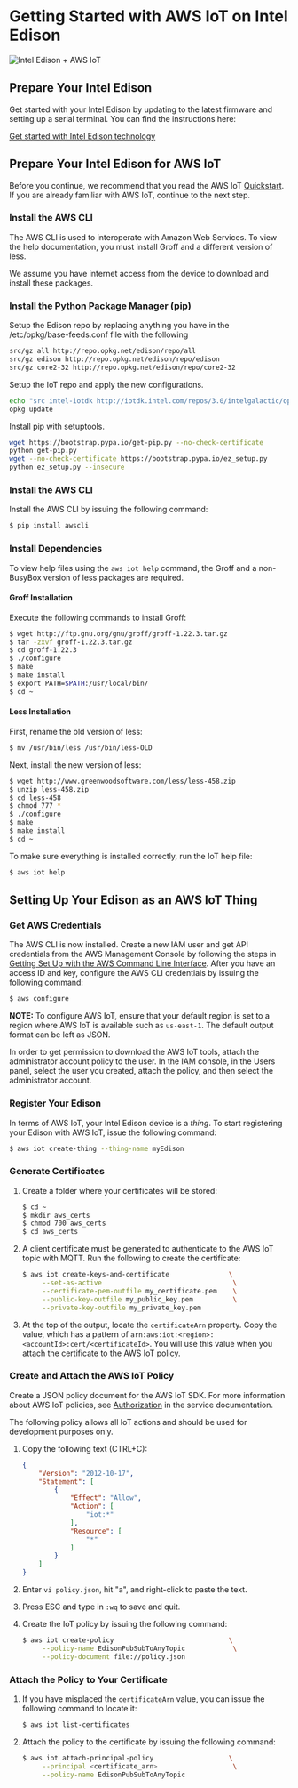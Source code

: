 # Getting Started with AWS IoT on Intel Edison

![Intel Edison + AWS IoT](https://cloud.githubusercontent.com/assets/2881361/10375573/439555c4-6dc7-11e5-8eb0-75b9f1506f30.png)

## Prepare Your Intel Edison

Get started with your Intel Edison by updating to the latest firmware
and setting up a serial terminal. You can find the instructions here:

[Get started with Intel Edison technology](https://software.intel.com/en-us/iot/library/edison-getting-started)

## Prepare Your Intel Edison for AWS IoT

Before you continue, we recommend that you read the AWS IoT
[Quickstart](http://docs.aws.amazon.com/iot/latest/developerguide/iot-quickstart.html).
If you are already familiar with AWS IoT, continue to the next step.

### Install the AWS CLI

The AWS CLI is used to interoperate with Amazon Web Services.  To view
the help documentation, you must install Groff and a different version
of less.

We assume you have internet access from the device to download and
install these packages.

### Install the Python Package Manager (pip)

Setup the Edison repo by replacing anything you have in the /etc/opkg/base-feeds.conf file with the following
   ``` bash
   src/gz all http://repo.opkg.net/edison/repo/all
   src/gz edison http://repo.opkg.net/edison/repo/edison
   src/gz core2-32 http://repo.opkg.net/edison/repo/core2-32
   ```

Setup the IoT repo and apply the new configurations.
   ``` bash
   echo "src intel-iotdk http://iotdk.intel.com/repos/3.0/intelgalactic/opkg/i586" > /etc/opkg/intel-iotdk.conf
   opkg update
   ```

Install pip with setuptools.
   ``` bash
   wget https://bootstrap.pypa.io/get-pip.py --no-check-certificate 
   python get-pip.py
   wget --no-check-certificate https://bootstrap.pypa.io/ez_setup.py
   python ez_setup.py --insecure
   ```

### Install the AWS CLI

   Install the AWS CLI by issuing the following command:

   ``` bash
   $ pip install awscli
   ``` 

### Install Dependencies

To view help files using the `aws iot help` command, the Groff and a
non-BusyBox version of less packages are required.

#### Groff Installation

Execute the following commands to install Groff:

   ``` bash
   $ wget http://ftp.gnu.org/gnu/groff/groff-1.22.3.tar.gz
   $ tar -zxvf groff-1.22.3.tar.gz
   $ cd groff-1.22.3
   $ ./configure
   $ make
   $ make install
   $ export PATH=$PATH:/usr/local/bin/
   $ cd ~
   ``` 
#### Less Installation

First, rename the old version of less:

   ``` bash
   $ mv /usr/bin/less /usr/bin/less-OLD
   ``` 

Next, install the new version of less:

   ``` bash
   $ wget http://www.greenwoodsoftware.com/less/less-458.zip
   $ unzip less-458.zip
   $ cd less-458
   $ chmod 777 *
   $ ./configure
   $ make
   $ make install
   $ cd ~
   ```

To make sure everything is installed correctly, run the IoT help file:

   ``` bash
   $ aws iot help
   ``` 

## Setting Up Your Edison as an AWS IoT Thing

### Get AWS Credentials

The AWS CLI is now installed. Create a new IAM user and get API
credentials from the AWS Management Console by following the steps in
[Getting Set Up with the AWS Command Line Interface](http://docs.aws.amazon.com/cli/latest/userguide/cli-chap-getting-set-up.html#cli-signup). After
you have an access ID and key, configure the AWS CLI credentials by
issuing the following command:

   ``` bash 
   $ aws configure 
   ```

**NOTE:** To configure AWS IoT, ensure that your default region is set
  to a region where AWS IoT is available such as `us-east-1`. The
  default output format can be left as JSON.

In order to get permission to download the AWS IoT tools, attach the
administrator account policy to the user. In the IAM console, in the
Users panel, select the user you created, attach the policy, and then
select the administrator account.

### Register Your Edison

In terms of AWS IoT, your Intel Edison device is a _thing_.  To start
registering your Edison with AWS IoT, issue the following command:

   ``` bash
   $ aws iot create-thing --thing-name myEdison
   ```

### Generate Certificates

1. Create a folder where your certificates will be stored:

   ``` bash
   $ cd ~
   $ mkdir aws_certs
   $ chmod 700 aws_certs
   $ cd aws_certs
   ```

2. A client certificate must be generated to authenticate to the AWS IoT
  topic with MQTT. Run the following to create the certificate:

   ``` bash
   $ aws iot create-keys-and-certificate               \
        --set-as-active                                 \
        --certificate-pem-outfile my_certificate.pem    \
        --public-key-outfile my_public_key.pem          \
        --private-key-outfile my_private_key.pem
   ``` 

3. At the top of the output, locate the `certificateArn` property.
Copy the value, which has a pattern of
`arn:aws:iot:<region>:<accountId>:cert/<certificateId>`. You will use
this value when you attach the certificate to the AWS IoT policy.

### Create and Attach the AWS IoT Policy

Create a JSON policy document for the AWS IoT SDK.  For more
information about AWS IoT policies, see
[Authorization](http://docs.aws.amazon.com/iot/latest/developerguide/authorization.html)
in the service documentation.

The following policy allows all IoT actions and should be used for
development purposes only.

1. Copy the following text (CTRL+C):

   ``` json
   {
       "Version": "2012-10-17",
       "Statement": [
           {
               "Effect": "Allow",
               "Action": [
                   "iot:*"
               ],
               "Resource": [
                   "*"
               ]
           }
       ]
   }
   ``` 

2. Enter `vi policy.json`,  hit "a", and right-click to paste the text.
3. Press ESC and type in `:wq` to save and quit.
4. Create the IoT policy by issuing the following command:

   ``` bash
   $ aws iot create-policy                             \
        --policy-name EdisonPubSubToAnyTopic            \
        --policy-document file://policy.json
   ``` 

### Attach the Policy to Your Certificate

1. If you have misplaced the `certificateArn` value, you can issue the
following command to locate it:

   ``` bash
   $ aws iot list-certificates
   ```

2. Attach the policy to the certificate by issuing the following command:

   ``` bash
   $ aws iot attach-principal-policy                   \
        --principal <certificate_arn>                   \
        --policy-name EdisonPubSubToAnyTopic 
   ```
